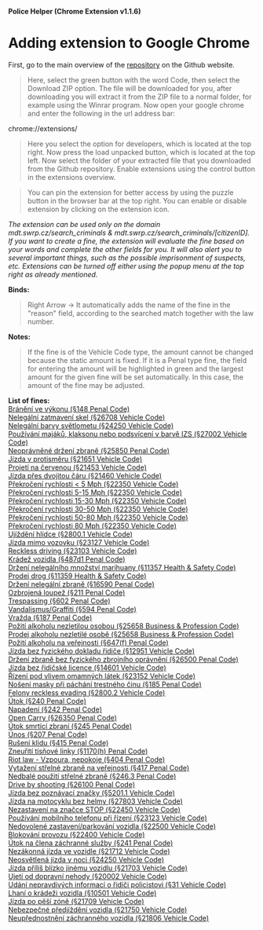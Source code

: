 **Police Helper (Chrome Extension v1.1.6)**
# Adding extension to Google Chrome

First, go to the main overview of the [repository](https://github.com/liberatos278/Police-Helper-Chrome-Extension) on the Github website.

> Here, select the green button with the word Code, then select the Download ZIP option.
> The file will be downloaded for you, after downloading you will extract it from the ZIP file to a normal folder, for example using the Winrar program.
> Now open your google chrome and enter the following in the url address bar:

chrome://extensions/

> Here you select the option for developers, which is located at the top right.
> Now press the load unpacked button, which is located at the top left.
> Now select the folder of your extracted file that you downloaded from the Github repository.
> Enable extensions using the control button in the extensions overview.

> You can pin the extension for better access by using the puzzle button in the browser bar at the top right.
> You can enable or disable extension by clicking on the extension icon.

*The extension can be used only on the domain mdt.swrp.cz/search_criminals & mdt.swrp.cz/search_criminals/[citizenID]. If you want to create a fine, 
the extension will evaluate the fine based on your words and complete the other fields for you. It will also alert you to several important things, 
such as the possible imprisonment of suspects, etc. Extensions can be turned off either using the popup menu at the top right as already mentioned.*


**Binds:**

> Right Arrow -> It automatically adds the name of the fine in the "reason" field, according to the searched match together with the law number.

**Notes:**

> If the fine is of the Vehicle Code type, the amount cannot be changed because the static amount is fixed. If it is a Penal type fine, the field for entering the amount will 
 be highlighted in green and the largest amount for the given fine will be set automatically. In this case, the amount of the fine may be adjusted.

**List of fines:** <br />
[Bránění ve výkonu (§148 Penal Code)](https://www.shouselaw.com/ca/defense/penal-code/148/)<br />
[Nelegální zatmavení skel (§26708 Vehicle Code)](https://www.shouselaw.com/ca/defense/vehicle-code/26708/)<br />
[Nelegální barvy světlometu (§24250 Vehicle Code)](https://www.shouselaw.com/ca/defense/vehicle-code/24250/)<br />
[Používání majáků, klaksonu nebo podsvícení v barvě IZS (§27002 Vehicle Code)](https://leginfo.legislature.ca.gov/faces/codes_displaySection.xhtml?lawCode=VEH&sectionNum=27002)<br />
[Neoprávněné držení zbraně (§25850 Penal Code)](https://www.shouselaw.com/ca/defense/penal-code/25850/)<br />
[Jízda v protisměru (§21651 Vehicle Code)](https://www.shouselaw.com/ca/defense/vehicle-code/21651/)<br />
[Projetí na červenou (§21453 Vehicle Code)](https://www.shouselaw.com/ca/defense/vehicle-code/21453/)<br />
[Jízda přes dvojitou čáru (§21460 Vehicle Code)](https://www.shouselaw.com/ca/defense/vehicle-code/21460/)<br />
[Překročení rychlosti < 5 Mph (§22350 Vehicle Code)](https://www.shouselaw.com/ca/defense/vehicle-code/22350/)<br />
[Překročení rychlosti 5-15 Mph (§22350 Vehicle Code)](https://www.shouselaw.com/ca/defense/vehicle-code/22350/)<br />
[Překročení rychlosti 15-30 Mph (§22350 Vehicle Code)](https://www.shouselaw.com/ca/defense/vehicle-code/22350/)<br />
[Překročení rychlosti 30-50 Mph (§22350 Vehicle Code)](https://www.shouselaw.com/ca/defense/vehicle-code/22350/)<br />
[Překročení rychlosti 50-80 Mph (§22350 Vehicle Code)](https://www.shouselaw.com/ca/defense/vehicle-code/22350/)<br />
[Překročení rychlosti 80 Mph (§22350 Vehicle Code)](https://www.shouselaw.com/ca/defense/vehicle-code/22350/)<br />
[Ujíždění hlídce (§2800.1 Vehicle Code)](https://www.shouselaw.com/ca/defense/vehicle-code/2800-1/)<br />
[Jízda mimo vozovku (§23127 Vehicle Code)](https://www.shouselaw.com/ca/defense/vehicle-code/23127/)<br />
[Reckless driving (§23103 Vehicle Code)](https://www.shouselaw.com/ca/defense/vehicle-code/23103/)<br />
[Krádež vozidla (§487d1 Penal Code)](https://www.shouselaw.com/ca/defense/penal-code/487d1/)<br />
[Držení nelegálního množství marihuany (§11357 Health & Safety Code)](https://www.shouselaw.com/ca/defense/health-and-safety-code/11357/)<br />
[Prodej drog (§11359 Health & Safety Code)](https://www.shouselaw.com/ca/defense/health-and-safety-code/11359/)<br />
[Držení nelegální zbraně (§16590 Penal Code)](https://www.shouselaw.com/ca/defense/penal-code/16590/)<br />
[Ozbrojená loupež (§211 Penal Code)](https://www.shouselaw.com/ca/defense/penal-code/211/)<br />
[Trespassing (§602 Penal Code)](https://www.shouselaw.com/ca/defense/penal-code/602/)<br />
[Vandalismus/Graffiti (§594 Penal Code)](https://www.shouselaw.com/ca/defense/penal-code/594/)<br />
[Vražda (§187 Penal Code)](https://www.shouselaw.com/ca/defense/penal-code/187/)<br />
[Požití alkoholu nezletilou osobou (§25658 Business & Profession Code)](https://www.shouselaw.com/ca/defense/business-professions-code/25658/)<br />
[Prodej alkoholu nezletilé osobě (§25658 Business & Profession Code)](https://www.shouselaw.com/ca/defense/business-professions-code/25658/)<br />
[Požití alkoholu na veřejnosti (§647(f) Penal Code)](https://www.shouselaw.com/ca/defense/penal-code/647f/)<br />
[Jízda bez fyzického dokladu řidiče (§12951 Vehicle Code)](https://www.shouselaw.com/ca/defense/vehicle-code/12951/)<br />
[Držení zbraně bez fyzického zbrojního oprávnění (§26500 Penal Code)](https://www.shouselaw.com/ca/defense/penal-code/26500/)<br />
[Jízda bez řidičské licence (§14601 Vehicle Code)](https://www.shouselaw.com/ca/defense/vehicle-code/14601/h/)<br />
[Řízení pod vlivem omamných látek (§23152 Vehicle Code)](https://www.shouselaw.com/ca/defense/vehicle-code/23152a/)<br />
[Nošení masky při páchání trestného činu (§185 Penal Code)](https://www.shouselaw.com/ca/defense/penal-code/185/)<br />
[Felony reckless evading (§2800.2 Vehicle Code)](https://www.shouselaw.com/ca/defense/vehicle-code/2800-2/)<br />
[Útok (§240 Penal Code)](https://www.shouselaw.com/ca/defense/penal-code/240/)<br />
[Napadení (§242 Penal Code)](https://www.shouselaw.com/ca/defense/penal-code/242/)<br />
[Open Carry (§26350 Penal Code)](https://www.shouselaw.com/ca/defense/penal-code/26350/)<br />
[Útok smrtící zbraní (§245 Penal Code)](https://www.shouselaw.com/ca/defense/penal-code/245a1/)<br />
[Únos (§207 Penal Code)](https://www.shouselaw.com/ca/defense/penal-code/207/)<br />
[Rušení klidu (§415 Penal Code)](https://www.shouselaw.com/ca/defense/penal-code/415/)<br />
[Zneuřití tísňové linky (§1170(h) Penal Code)](https://codes.findlaw.com/ca/penal-code/pen-sect-1170.html)<br />
[Riot law - Vzpoura, nepokoje (§404 Penal Code)](https://www.shouselaw.com/ca/defense/penal-code/404/)<br />
[Vytažení střelné zbraně na veřejnosti (§417 Penal Code)](https://www.shouselaw.com/ca/defense/penal-code/417/)<br />
[Nedbalé použití střelné zbraně (§246.3 Penal Code)](https://www.shouselaw.com/ca/defense/penal-code/246-3/)<br />
[Drive by shooting (§26100 Penal Code)](https://www.shouselaw.com/ca/defense/penal-code/26100/)<br />
[Jízda bez poznávací značky (§5201.1 Vehicle Code)](https://www.shouselaw.com/ca/defense/vehicle-code/5200/)<br />
[Jízda na motocyklu bez helmy (§27803 Vehicle Code)](https://www.shouselaw.com/ca/defense/vehicle-code/27803/)<br />
[Nezastavení na značce STOP (§22450 Vehicle Code)](https://www.shouselaw.com/ca/defense/vehicle-code/22450/)<br />
[Používání mobilního telefonu při řízení (§23123 Vehicle Code)](https://www.shouselaw.com/ca/defense/vehicle-code/23123/)<br />
[Nedovolené zastavení/parkování vozidla (§22500 Vehicle Code)](https://www.shouselaw.com/ca/defense/vehicle-code/22500/)<br />
[Blokování provozu (§22400 Vehicle Code)](https://www.shouselaw.com/ca/defense/vehicle-code/22400/)<br />
[Útok na člena záchranné služby (§241 Penal Code)](https://www.shouselaw.com/ca/defense/penal-code/241/)<br />
[Nezákonná jízda ve vozidle (§21712 Vehicle Code)](https://www.shouselaw.com/ca/defense/vehicle-code/21712/)<br />
[Neosvětlená jízda v noci (§24250 Vehicle Code)](https://www.shouselaw.com/ca/defense/vehicle-code/24250/)<br />
[Jízda příliš blízko jinému vozidlu (§21703 Vehicle Code)](https://www.shouselaw.com/ca/defense/vehicle-code/21703/)<br />
[Ujetí od dopravní nehody (§20002 Vehicle Code)](https://www.shouselaw.com/ca/defense/vehicle-code/20002/)<br />
[Udání nepravdivých informací o řidiči policistovi (§31 Vehicle Code)](https://www.shouselaw.com/ca/defense/vehicle-code/31/)<br />
[Lhaní o krádeži vozidla (§10501 Vehicle Code)](https://www.shouselaw.com/ca/defense/vehicle-code/10501/)<br />
[Jízda po pěší zóně (§21709 Vehicle Code)](https://www.shouselaw.com/ca/defense/vehicle-code/21709/)<br />
[Nebezpečné předjíždění vozidla (§21750 Vehicle Code)](https://www.shouselaw.com/ca/defense/vehicle-code/21750/)<br />
[Neupřednostnění záchranného vozidla (§21806 Vehicle Code)](https://www.shouselaw.com/ca/defense/vehicle-code/21806/)
